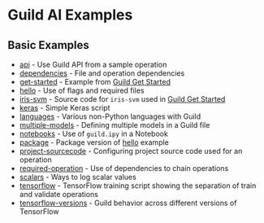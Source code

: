 # Guild AI Examples

## Basic Examples

- [api](api/README.md) - Use Guild API from a sample operation
- [dependencies](dependencies/README.md) - File and operation
  dependencies
- [get-started](get-started/README.md) - Example from [Guild Get
  Started](https://guild.ai/start/)
- [hello](hello/README.md) - Use of flags and required files
- [iris-svm](iris-svm/README.md) - Source code for `iris-svm` used in
  [Guild Get Started](https://guild.ai/start/guildfile/)
- [keras](keras/README.md) - Simple Keras script
- [languages](languages/README.md) - Various non-Python languages with
  Guild
- [multiple-models](multiple-models/README.md) - Defining multiple
  models in a Guild file
- [notebooks](notebooks/README.md) - Use of `guild.ipy` in a Notebook
- [package](package/README.md) - Package version of
  [hello](hello/README.md) example
- [project-sourcecode](project-sourcecode/README.md) - Configuring
  project source code used for an operation
- [required-operation](required-operation/README.md) - Use of
  dependencies to chain operations
- [scalars](scalars/README.md) - Ways to log scalar values
- [tensorflow](tensorflow/README.md) - TensorFlow training script
  showing the separation of train and validate operations
- [tensorflow-versions](tensorflow-versions/README.md) - Guild
  behavior across different versions of TensorFlow
